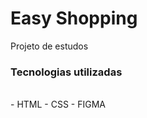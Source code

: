 <H1>Easy Shopping</h1>
<p>Projeto de estudos </p>
<h3> Tecnologias utilizadas </h2>
<br>
- HTML
- CSS
- FIGMA
<br>
<br>
